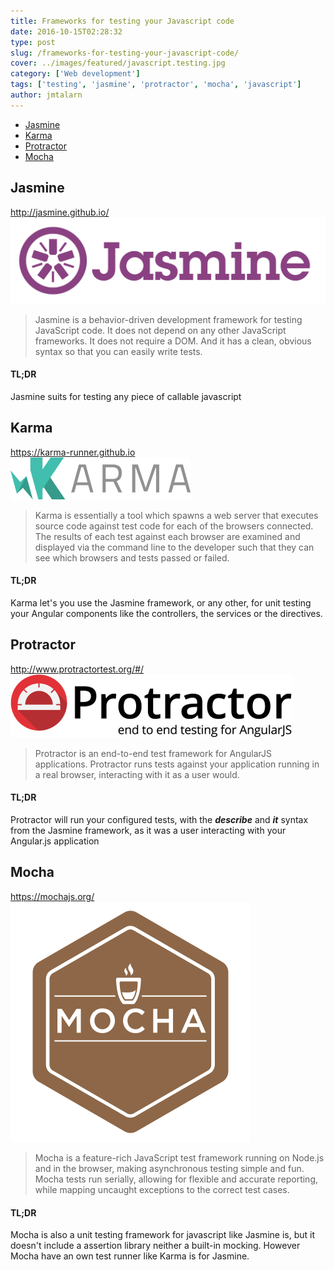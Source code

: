 ```yaml
---
title: Frameworks for testing your Javascript code
date: 2016-10-15T02:28:32
type: post
slug: /frameworks-for-testing-your-javascript-code/
cover: ../images/featured/javascript.testing.jpg
category: ['Web development']
tags: ['testing', 'jasmine', 'protractor', 'mocha', 'javascript']
author: jmtalarn
---
```


<ul>
<li><a href="#jasmine">Jasmine</a></li>
<li><a href="#karma">Karma</a></li>
<li><a href="#protractor">Protractor</a></li>
<li><a href="#mocha">Mocha</a></li>
</ul>
<!--more-->
<h2 id="jasmine">Jasmine</h2>
<p><a href="http://jasmine.github.io/" target="\_blank">http://jasmine.github.io/</a><br />
<img src="../images/jasmine-horizontal.svg" alt="Frameworks for testing your Javascript code" /></p>
<blockquote><p>Jasmine is a behavior-driven development framework for testing JavaScript code. It does not depend on any other JavaScript frameworks. It does not require a DOM. And it has a clean, obvious syntax so that you can easily write tests.</p></blockquote>
<h4 id="tldr">TL;DR</h4>
<p><span class="note">Jasmine suits for testing any piece of callable javascript</span></p>
<h2 id="karma">Karma</h2>
<p><a href="https://karma-runner.github.io">https://karma-runner.github.io</a><br />
<img src="../images/karma.png" alt="Frameworks for testing your Javascript code" /></p>
<blockquote><p>Karma is essentially a tool which spawns a web server that executes source code against test code for each of the browsers connected. The results of each test against each browser are examined and displayed via the command line to the developer such that they can see which browsers and tests passed or failed.</p></blockquote>
<h4 id="tldr">TL;DR</h4>
<p><span class="note">Karma let's you use the Jasmine framework, or any other, for unit testing your Angular components like the controllers, the services or the directives.<br />
</span></p>
<h2 id="protractor">Protractor</h2>
<p><a href="http://www.protractortest.org/#/">http://www.protractortest.org/#/</a><br />
<img src="../images/protractor-logo-450.png" alt="Frameworks for testing your Javascript code" /></p>
<blockquote><p>Protractor is an end-to-end test framework for AngularJS applications. Protractor runs tests against your application running in a real browser, interacting with it as a user would.</p></blockquote>
<h4 id="tldr">TL;DR</h4>
<style>.highlight{ font-weight: bold;font-style: oblique;}</style>
<p><span class="note">Protractor will run your configured tests, with the <span class="highlight">describe</span> and <span class="highlight">it</span> syntax from the Jasmine framework, as it was a user interacting with your Angular.js application<br />
</span></p>
<h2 id="mocha">Mocha</h2>
<p><a href="https://mochajs.org/">https://mochajs.org/</a><br />
<img src="../images/mocha.svg" alt="Frameworks for testing your Javascript code" /></p>
<blockquote><p>Mocha is a feature-rich JavaScript test framework running on Node.js and in the browser, making asynchronous testing simple and fun. Mocha tests run serially, allowing for flexible and accurate reporting, while mapping uncaught exceptions to the correct test cases.</p></blockquote>
<h4 id="tldr">TL;DR</h4>
<p><span class="note">Mocha is also a unit testing framework for javascript like Jasmine is, but it doesn't include a assertion library neither a built-in mocking. However Mocha have an own test runner like Karma is for Jasmine.<br />
</span></p>

